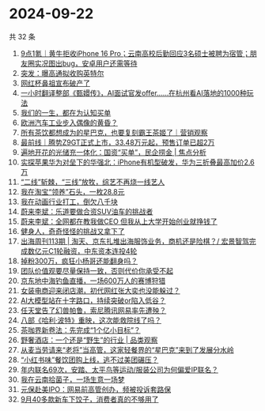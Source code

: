 # 2024-09-22

共 32 条

<!-- BEGIN 36KR -->
<!-- 最后更新时间 2024-09-22 02:17:41 +0800 -->
1. [9点1氪｜黄牛拒收iPhone 16 Pro；云南高校后勤回应3名硕士被聘为宿管；朋友圈实况图出bug，安卓用户还需等待](https://36kr.com/p/2959084379918593)
1. [突发：曝高通拟收购英特尔](https://36kr.com/p/2959182678609922)
1. [网红杯鼻祖宣布破产了](https://36kr.com/p/2959441610625029)
1. [一小时翻译整部《甄嬛传》，AI面试官发offer……在杭州看AI落地的1000种玩法](https://36kr.com/p/2957972394723078)
1. [我们的一生，都在为认知买单](https://36kr.com/p/2958337573047560)
1. [欧洲汽车工业步入偶像的黄昏？](https://36kr.com/p/2958562393149703)
1. [所有茶饮都想成为的星巴克，也要复刻霸王茶姬了｜营销观察](https://36kr.com/p/2958418412720387)
1. [最前线｜腾势Z9GT正式上市，33.48万元起，预售订单已超2万](https://36kr.com/p/2959365125853193)
1. [遍地开花的光储充一体化：国资“买单”，民企捞金 | 焦点分析](https://36kr.com/p/2957944674649857)
1. [实探苹果华为对垒下的华强北：iPhone有机型破发，华为三折叠最高加价2.6万](https://36kr.com/p/2959268833595392)
1. [“二线”斩棘，“三线”放牧，综艺不再烧一线艺人](https://36kr.com/p/2958408007929861)
1. [我在淘宝“领养”石头，一枚28.8元](https://36kr.com/p/2958406766809091)
1. [我在动画行业打工，倒欠八千块](https://36kr.com/p/2959101913403397)
1. [蔚来李斌：乐道要做合资SUV油车的挑战者](https://36kr.com/p/2958437631528965)
1. [蔚来李斌：全网都在教我做CEO 但我从上大学开始创业就挣钱了](https://36kr.com/p/2958422622130183)
1. [健身人，奇奇怪怪的挑战又拿下了](https://36kr.com/p/2958460723924998)
1. [出海周刊113期 | 淘天、京东扎堆出海服饰业务，商机还是险棋？/ 宏景智驾完成数亿元C1轮融资，中东资本连投4轮](https://36kr.com/p/2958203577896201)
1. [掉粉300万，疯狂小杨哥还能翻身吗？](https://36kr.com/p/2958551061975298)
1. [团队价值观要尽量保持一致，否则代价你承受不起](https://36kr.com/p/2946394636491397)
1. [京东地中海钓鱼直播，一场600万人的赛博狩猎](https://36kr.com/p/2958512457748741)
1. [女装电商迎来闭店潮，初代网红张大奕也没能躲过？](https://36kr.com/p/2959154037988996)
1. [AI大模型站在十字路口，持续突破or陷入低谷？](https://36kr.com/p/2959064856481801)
1. [任天堂告了幻兽帕鲁，索尼腾讯网易率先遭殃？](https://36kr.com/p/2958407054495747)
1. [八部《哈利·波特》重映，这次能救院线了吗？](https://36kr.com/p/2958417158000903)
1. [茶咖界新卷法：先完成“1个亿小目标”？](https://36kr.com/p/2959118195875464)
1. [野奢酒店：一个还是“野生”的行业 | 品类观察](https://36kr.com/p/2958411081535747)
1. [从麦当劳请来“老将”当高管，这家轻餐界的“星巴克”来到了发展分水岭](https://36kr.com/p/2958487174811905)
1. [“小红书味”餐饮团购上线，逃不过美团碾压？](https://36kr.com/p/2958577225998215)
1. [年内联名69次，安踏、太平鸟等运动/服装公司为何偏爱IP联名？](https://36kr.com/p/2959155814735745)
1. [我在云南拾菌子，一场生意一场梦](https://36kr.com/p/2959007091806466)
1. [元保赴美IPO：网易前高管创办，频被投诉套路保](https://36kr.com/p/2959138431062277)
1. [9月40多款新车下饺子，消费者真的不够用了](https://36kr.com/p/2959203488714760)
<!-- END 36KR -->